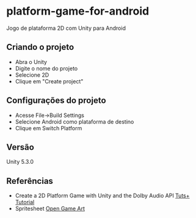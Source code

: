 # platform-game-for-android

Jogo de plataforma 2D com Unity para Android

## Criando o projeto

- Abra o Unity
- Digite o nome do projeto
- Selecione 2D
- Clique em "Create project"

## Configurações do projeto

- Acesse File->Build Settings
- Selecione Android como plataforma de destino
- Clique em Switch Platform

## Versão
Unity 5.3.0

## Referências

- Create a 2D Platform Game with Unity and the Dolby Audio API [Tuts+ Tutorial](https://code.tutsplus.com/tutorials/create-a-2d-platform-game-with-unity-and-the-dolby-audio-api--cms-20863)
- Spritesheet [Open Game Art](http://opengameart.org/content/platformer-tiles)
